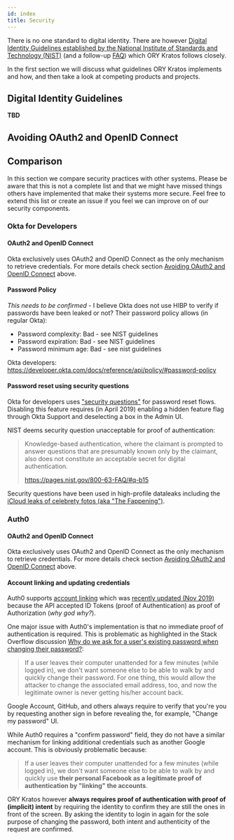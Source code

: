 ```yaml
---
id: index
title: Security
---
```


There is no one standard to digital identity. There are however [Digital Identity Guidelines established by the National Institute
of Standards and Technology (NIST)](https://pages.nist.gov/800-63-3/) (and a follow-up [FAQ](https://pages.nist.gov/800-63-3/))
which ORY Kratos follows closely.

In the first section we will discuss what guidelines ORY Kratos implements and how, and then take a look at competing
products and projects.

## Digital Identity Guidelines

**TBD**

## Avoiding OAuth2 and OpenID Connect

## Comparison

In this section we compare security practices with other systems. Please be aware that this is not a complete
list and that we might have missed things others have implemented that make their systems more secure. Feel
free to extend this list or create an issue if you feel we can improve on of our security components.

### Okta for Developers

#### OAuth2 and OpenID Connect

Okta exclusively uses OAuth2 and OpenID Connect as the only mechanism to retrieve credentials.
For more details check section [Avoiding OAuth2 and OpenID Connect](#avoiding-oauth2-openid-connect) above.

#### Password Policy

*This needs to be confirmed* - I believe Okta does not use HIBP to verify if passwords have been leaked or not? Their
password policy allows (in regular Okta):

- Password complexity: Bad - see NIST guidelines
- Password expiration: Bad - see NIST guidelines
- Password minimum age: Bad - see nist guidelines

Okta developers: https://developer.okta.com/docs/reference/api/policy/#password-policy

#### Password reset using security questions

Okta for developers uses ["security questions"](https://devforum.okta.com/t/forgot-password-flow-is-it-possible-to-skip-security-question/4928/1)
for password reset flows. Disabling this feature requires (in April 2019) enabling a hidden feature flag through Okta Support
and deselecting a box in the Admin UI.

NIST deems security question unacceptable for proof of authentication:

> Knowledge-based authentication, where the claimant is prompted to answer questions that are presumably known only
> by the claimant, also does not constitute an acceptable secret for digital authentication.
>
> https://pages.nist.gov/800-63-FAQ/#q-b15

Security questions have been used in high-profile dataleaks including the
[iCloud leaks of celebrety fotos (aka "The Fappening")](https://en.wikipedia.org/wiki/ICloud_leaks_of_celebrity_photos).

### Auth0

#### OAuth2 and OpenID Connect

Okta exclusively uses OAuth2 and OpenID Connect as the only mechanism to retrieve credentials.
For more details check section [Avoiding OAuth2 and OpenID Connect](#avoiding-oauth2-openid-connect) above.

#### Account linking and updating credentials

Auth0 supports [account linking](https://auth0.com/docs/link-accounts) which was
[recently updated (Nov 2019)](https://auth0.com/docs/migrations/guides/account-linking) because
the API accepted ID Tokens (proof of Authentication) as proof of Authorization (*why god why?*).

One major issue with Auth0's implementation is that no immediate proof of authentication is required. This
is problematic as highlighted in the Stack Overflow discussion
[Why do we ask for a user's existing password when changing their password?](https://security.stackexchange.com/questions/24291/why-do-we-ask-for-a-users-existing-password-when-changing-their-password):

> If a user leaves their computer unattended for a few minutes (while logged in), we don't want someone else to be able
>to walk by and quickly change their password. For one thing, this would allow the attacker to change the associated
>email address, too, and now the legitimate owner is never getting his/her account back.

Google Account, GitHub, and others always require to verify that you're you by requesting another sign in before
revealing the, for example, "Change my password" UI.

While Auth0 requires a "confirm password" field, they do not have a similar mechanism for linking additional credentials
such as another Google account. This is obviously problematic because:

> If a user leaves their computer unattended for a few minutes (while logged in), we don't want someone else to be able
> to walk by and quickly use **their personal Facebook as a legitimate proof of authentication by "linking" the accounts**.

ORY Kratos however **always requires proof of authentication with proof of (implicit) intent** by requiring the identity
to confirm they are still the ones in front of the screen. By asking the identity to login in again for the sole purpose
of changing the password, both intent and authenticity of the request are confirmed.
